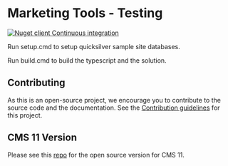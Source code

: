 # Marketing Tools - Testing

[![Nuget client Continuous integration](https://github.com/episerver/content-ab-testing/actions/workflows/ci.yml/badge.svg)](https://github.com/episerver/content-ab-testing/actions/workflows/ci.yml)

Run setup.cmd to setup quicksilver sample site databases.

Run build.cmd to build the typescript and the solution.

## Contributing

As this is an open-source project, we encourage you to contribute to the source code and the documentation. See the <a href="https://github.com/episerver/content-ab-testing/blob/main/CONTRIBUTING.md">Contribution guidelines</a> for this project.


## CMS 11 Version

Please see this <a href="https://github.com/episerver/ab-testing">repo</a> for the open source version for CMS 11.
